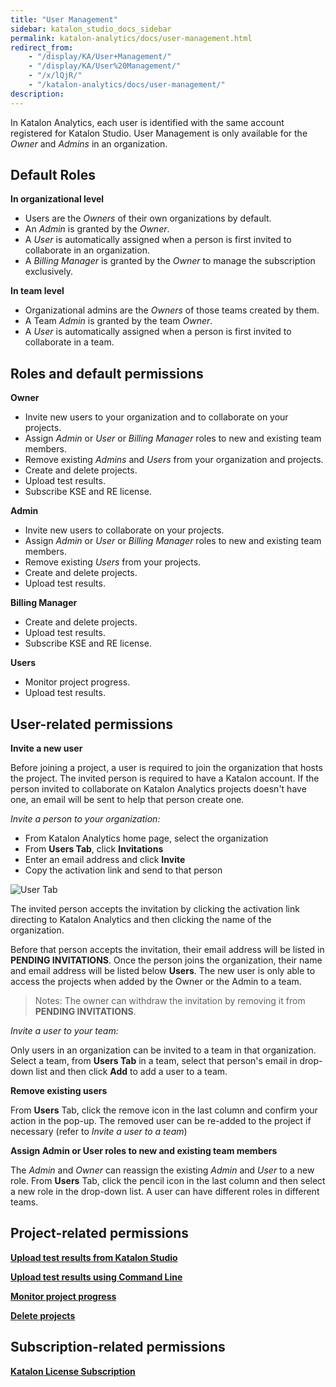 ```yaml
---
title: "User Management" 
sidebar: katalon_studio_docs_sidebar
permalink: katalon-analytics/docs/user-management.html 
redirect_from:
    - "/display/KA/User+Management/"
    - "/display/KA/User%20Management/"
    - "/x/lQjR/"
    - "/katalon-analytics/docs/user-management/"
description: 
---
```


In Katalon Analytics, each user is identified with the same account registered for Katalon Studio. User Management is only available for the *Owner* and *Admins* in an organization.  

## Default Roles

**In organizational level** 

* Users are the _Owners_ of their own organizations by default.
* An _Admin_ is granted by the _Owner_.
* A _User_ is automatically assigned when a person is first invited to collaborate in an organization.
* A _Billing Manager_ is granted by the _Owner_ to manage the subscription exclusively.

**In team level**

* Organizational admins are the _Owners_ of those teams created by them.
* A Team _Admin_ is granted by the team _Owner_.
* A _User_ is automatically assigned when a person is first invited to collaborate in a team.

## Roles and default permissions

**Owner**

* Invite new users to your organization and to collaborate on your projects.
* Assign *Admin* or *User* or *Billing Manager* roles to new and existing team members.
* Remove existing *Admins* and *Users* from your organization and projects.
* Create and delete projects.
* Upload test results.
* Subscribe KSE and RE license.

**Admin**

* Invite new users to collaborate on your projects.  
* Assign *Admin* or *User* or *Billing Manager* roles to new and existing team members.
* Remove existing *Users* from your projects.
* Create and delete projects.
* Upload test results.

**Billing Manager**

* Create and delete projects.
* Upload test results.
* Subscribe KSE and RE license.

**Users**

* Monitor project progress.
* Upload test results.


## User-related permissions

**Invite a new user**

Before joining a project, a user is required to join the organization that hosts the project. The invited person is required to have a Katalon account. If the person invited to collaborate on Katalon Analytics projects doesn't have one, an email will be sent to help that person create one.

_Invite a person to your organization:_

* From Katalon Analytics home page, select the organization
* From __Users Tab__, click __Invitations__
* Enter an email address and click __Invite__
* Copy the activation link and send to that person

![User Tab](https://github.com/katalon-studio/docs-images/raw/master/katalon-analytics/docs/user-management/user%20mgt-invitation.png)

The invited person accepts the invitation by clicking the activation link directing to Katalon Analytics and then clicking the name of the organization.

Before that person accepts the invitation, their email address will be listed in __PENDING INVITATIONS__. Once the person joins the organization, their name and email address will be listed below __Users__. The new user is only able to access the projects when added by the Owner or the Admin to a team.
> Notes: The owner can withdraw the invitation by removing it from __PENDING INVITATIONS__.

_Invite a user to your team:_

Only users in an organization can be invited to a team in that organization. Select a team, from __Users Tab__ in a team, select that person's email in drop-down list and then click __Add__ to add a user to a team.

**Remove existing users**

From __Users__ Tab, click the remove icon in the last column and confirm your action in the pop-up. The removed user can be re-added to the project if necessary (refer to *Invite a user to a team*)

**Assign Admin or User roles to new and existing team members**

The *Admin* and *Owner* can reassign the existing *Admin* and *User* to a new role. From __Users__ Tab, click the pencil icon in the last column and then select a new role in the drop-down list.
A user can have different roles in different teams.

## Project-related permissions

**[Upload test results from Katalon Studio](https://docs.katalon.com/katalon-analytics/docs/katalon-analytics/docs/project-management-import-KS.html)**

**[Upload test results using Command Line](https://docs.katalon.com/katalon-analytics/docs/katalon-analytics/docs/project-management-import-cli.html)**

**[Monitor project progress](https://docs.katalon.com/katalon-analytics/docs/project-management-view-reports.html)**

**[Delete projects](https://docs.katalon.com/katalon-analytics/docs/project-management-delete.html)**

## Subscription-related permissions

**[Katalon License Subscription](https://docs.katalon.com/katalon-studio/docs/license-subscription.html)**
